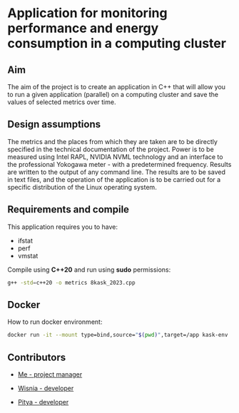 # Application for monitoring performance and energy consumption in a computing cluster

## Aim

The aim of the project is to create an application in C++ that will allow you to run a given application (parallel) on a computing cluster and save the values of selected metrics over time.

## Design assumptions

The metrics and the places from which they are taken are to be directly specified in the technical documentation of the project. Power is to be measured using Intel RAPL, NVIDIA NVML technology and an interface to the professional Yokogawa meter - with a predetermined frequency. Results are written to the output of any command line. The results are to be saved in text files, and the operation of the application is to be carried out for a specific distribution of the Linux operating system.

## Requirements and compile

This application requires you to have:

- ifstat
- perf
- vmstat

Compile using **C++20** and run using **sudo** permissions:

```bash
g++ -std=c++20 -o metrics 8kask_2023.cpp
```

## Docker

How to run docker environment:

```bash
docker run -it --mount type=bind,source="$(pwd)",target=/app kask-env
```

## Contributors

- [Me - project manager](https://github.com/damianStrojek)

- [Wisnia - developer](https://github.com/wisnia01)

- [Pitya - developer](https://github.com/dideek)
